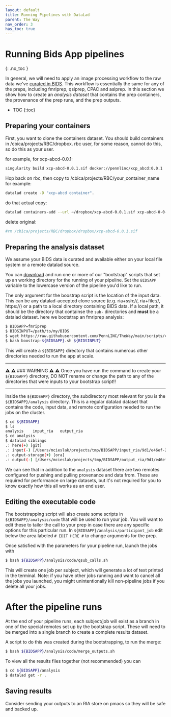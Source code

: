 ```yaml
---
layout: default
title: Running Pipelines with DataLad
parent: The Way
nav_order: 3
has_toc: true
---
```


# Running Bids App pipelines
{: .no_toc }

In general, we will need to apply an image processing workflow to the raw
data we've
[curated in BIDS](/docs/TheWay/CuratingBIDSonDisk#curating-bids-datasets).
This workflow is essentially the same for any of the preps, including
fmriprep, qsiprep, CPAC and aslprep. In this section we show how to create an
*analysis dataset* that contains the prep containers, the provenance of the
prep runs, and the prep outputs.


* TOC
{:toc}

## Preparing your containers

First, you want to clone the containers dataset. You should build containers in /cbica/projects/RBC/dropbox.
rbc user, for some reason, cannot do this, so do this as your user.

for example, for xcp-abcd-0.0.1:
```bash
singularity build xcp-abcd-0.0.1.sif docker://pennlinc/xcp_abcd:0.0.1
```

Hop back on rbc, then copy to /cbica/projects/RBC/your_container_name
for example:
```bash 
datalad create -D "xcp-abcd container".
```
do that actual copy:
```bash 
datalad containers-add --url ~/dropbox/xcp-abcd-0.0.1.sif xcp-abcd-0-0-1
```

delete original:
```bash
#rm /cbica/projects/RBC/dropbox/dropbox/xcp-abcd-0.0.1.sif
```

## Preparing the analysis dataset

We assume your BIDS data is curated and available either on your local file system
or a remote datalad source.

You can [download](https://github.com/PennLINC/TheWay/tree/main/scripts/cubic) and run one or more of our "bootstrap" scripts that set up an
working directory for the running of your pipeline. Set the `BIDSAPP` variable
to the lowercase version of the pipeline you'd like to run.

The only argument for the boostrap script is the location of the input
data. This can be any datalad-accepted clone source (e.g. ria+ssh://,
ria+file://, https://) or a path to a local directory containing BIDS data.
If a local path, it should be the directory that containse the `sub-`
directories and **must** be a datalad dataset. here we bootstrap an fmriprep analysis:

```bash
$ BIDSAPP=fmriprep
$ BIDSINPUT=/path/to/my/BIDS
$ wget https://raw.githubusercontent.com/PennLINC/TheWay/main/scripts/cubic/bootstrap-${BIDSAPP}.sh
$ bash boostrap-${BIDSAPP}.sh ${BIDSINPUT}
```


This will create a `${BIDSAPP}` directory that contains numerous other
directories needed to run the app at scale. 

---
⚠️ ⚠️ ### WARNING ⚠️ ⚠️ Once you have run the command to create your `${BIDSAPP}` directory, 
DO NOT rename or change the path to any of the directories that were inputs to your 
bootstrap script!!

---

Inside the `${BIDSAPP}` directory, the subdirectory most relevant for you is the
`${BIDSAPP}/analysis` directory. This is a regular datalad dataset that
contains the code, input data, and remote configuration needed to run the
jobs on the cluster.

```bash
$ cd ${BIDSAPP}
$ ls
analysis	input_ria	output_ria
$ cd analysis
$ datalad siblings
.: here(+) [git]
.: input(-) [/Users/mcieslak/projects/tmp/BIDSAPP/input_ria/9d1/e46ef-27a2-400c-84da-7ea466afd3e7 (git)]
.: output-storage(+) [ora]
.: output(-) [/Users/mcieslak/projects/tmp/BIDSAPP/output_ria/9d1/e46ef-27a2-400c-84da-7ea466afd3e7 (git)]
```

We can see that in addition to the `analysis` dataset there are two remotes
configured for pushing and pulling provenance and data from. These are
required for performance on large datasets, but it's not required for you to
know exactly how this all works as an end user.

## Editing the executable code

The bootstrapping script will also create some scripts in
`${BIDSAPP}/analysis/code` that will be used to run your job. You will want to
edit these to tailor the call to your prep in case there are any specific
options for this particular run. In `${BIDSAPP}/analysis/participant_job` edit
below the area labeled `# EDIT HERE #` to change arguments for the prep.

Once satisfied with the parameters for your pipeline run, launch the jobs with

```bash
$ bash ${BIDSAPP}/analysis/code/qsub_calls.sh
```

This will create one job per subject, which will generate a lot of text printed
in the terminal. Note: if you have other jobs running and want to cancel all
the jobs you launched, you might unintentionally kill non-pipeline jobs if
you delete all your jobs.

# After the pipeline runs

At the end of your pipeline runs, each subject/job will exist as a branch in
one of the special remotes set up by the bootstrap script. These will need to
be merged into a single branch to create a complete results dataset.

A script to do this was created during the bootstrapping, to run the merge:

```bash
$ bash ${BIDSAPP}/analysis/code/merge_outputs.sh
```

To view all the results files together (not recommended) you can

```bash
$ cd ${BIDSAPP}/analysis
$ datalad get -r .
```

## Saving results

Consider sending your outputs to an RIA store on pmacs so they will be
safe and backed up.

